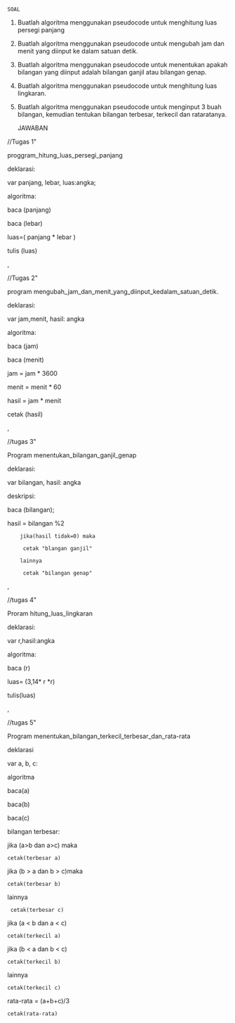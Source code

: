     SOAL 
1. Buatlah algoritma menggunakan pseudocode
untuk menghitung luas persegi panjang
2. Buatlah algoritma menggunakan pseudocode
untuk mengubah jam dan menit yang diinput ke
dalam satuan detik.
3. Buatlah algoritma menggunakan pseudocode
untuk menentukan apakah bilangan yang diinput
adalah bilangan ganjil atau bilangan genap.
4. Buatlah algoritma menggunakan pseudocode
untuk menghitung luas lingkaran.
5. Buatlah algoritma menggunakan pseudocode
untuk menginput 3 buah bilangan, kemudian
tentukan bilangan terbesar, terkecil dan rataratanya.


    JAWABAN
    
//Tugas 1"

proggram_hitung_luas_persegi_panjang 

deklarasi:

var panjang, lebar, luas:angka;

algoritma:

baca (panjang)

baca (lebar)

luas=( panjang * lebar )

tulis (luas)

,

//Tugas 2"

program mengubah_jam_dan_menit_yang_diinput_kedalam_satuan_detik.

deklarasi:

var jam,menit, hasil: angka

algoritma:

baca (jam)

baca (menit)

jam = jam * 3600

menit = menit * 60

hasil = jam * menit

cetak (hasil)

,

//tugas 3"

Program menentukan_bilangan_ganjil_genap

deklarasi:

var bilangan, hasil: angka

deskripsi:

baca (bilangan);

hasil = bilangan %2

        jika(hasil tidak=0) maka

         cetak "blangan ganjil"

        lainnya

         cetak "bilangan genap"

,

//tugas 4"

Proram hitung_luas_lingkaran

deklarasi:

var r,hasil:angka

algoritma:

baca (r)

luas= (3,14* r *r)

tulis(luas)

,

//tugas 5"

Program menentukan_bilangan_terkecil_terbesar_dan_rata-rata

deklarasi

var a, b, c:

algoritma

baca(a)

baca(b)

baca(c)

bilangan terbesar:

jika (a>b dan a>c) maka
   
    cetak(terbesar a)

jika (b > a dan b > c)maka

    cetak(terbesar b)

lainnya

     cetak(terbesar c)

jika (a < b dan a < c)

    cetak(terkecil a)
    
jika (b < a dan b < c)

    cetak(terkecil b)
    
lainnya

    cetak(terkecil c)
    
rata-rata = (a+b+c)/3

    cetak(rata-rata)
